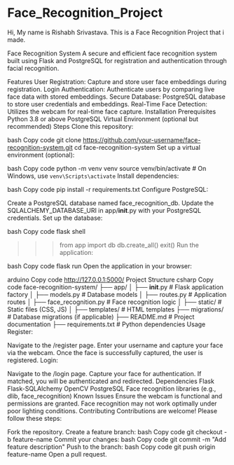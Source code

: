 # Face_Recognition_Project
Hi, My name is Rishabh Srivastava. This is a Face Recognition Project that i made.


Face Recognition System
A secure and efficient face recognition system built using Flask and PostgreSQL for registration and authentication through facial recognition.

Features
User Registration: Capture and store user face embeddings during registration.
Login Authentication: Authenticate users by comparing live face data with stored embeddings.
Secure Database: PostgreSQL database to store user credentials and embeddings.
Real-Time Face Detection: Utilizes the webcam for real-time face capture.
Installation
Prerequisites
Python 3.8 or above
PostgreSQL
Virtual Environment (optional but recommended)
Steps
Clone this repository:

bash
Copy code
git clone https://github.com/your-username/face-recognition-system.git
cd face-recognition-system
Set up a virtual environment (optional):

bash
Copy code
python -m venv venv
source venv/bin/activate  # On Windows, use `venv\Scripts\activate`
Install dependencies:

bash
Copy code
pip install -r requirements.txt
Configure PostgreSQL:

Create a PostgreSQL database named face_recognition_db.
Update the SQLALCHEMY_DATABASE_URI in app/__init__.py with your PostgreSQL credentials.
Set up the database:

bash
Copy code
flask shell
>>> from app import db
>>> db.create_all()
>>> exit()
Run the application:

bash
Copy code
flask run
Open the application in your browser:

arduino
Copy code
http://127.0.0.1:5000/
Project Structure
csharp
Copy code
face-recognition-system/
├── app/
│   ├── __init__.py       # Flask application factory
│   ├── models.py         # Database models
│   ├── routes.py         # Application routes
│   ├── face_recognition.py # Face recognition logic
│   ├── static/           # Static files (CSS, JS)
│   ├── templates/        # HTML templates
├── migrations/           # Database migrations (if applicable)
├── README.md             # Project documentation
├── requirements.txt      # Python dependencies
Usage
Register:

Navigate to the /register page.
Enter your username and capture your face via the webcam.
Once the face is successfully captured, the user is registered.
Login:

Navigate to the /login page.
Capture your face for authentication.
If matched, you will be authenticated and redirected.
Dependencies
Flask
Flask-SQLAlchemy
OpenCV
PostgreSQL
Face recognition libraries (e.g., dlib, face_recognition)
Known Issues
Ensure the webcam is functional and permissions are granted.
Face recognition may not work optimally under poor lighting conditions.
Contributing
Contributions are welcome! Please follow these steps:

Fork the repository.
Create a feature branch:
bash
Copy code
git checkout -b feature-name
Commit your changes:
bash
Copy code
git commit -m "Add feature description"
Push to the branch:
bash
Copy code
git push origin feature-name
Open a pull request.
